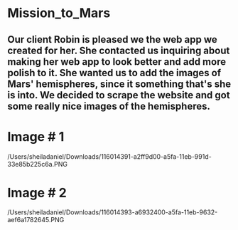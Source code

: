# Mission_to_Mars

## Our client Robin is pleased we the web app we created for her. She contacted us inquiring	about making her web app to look better and add more polish to it. She wanted us to add the images of Mars' hemispheres, since it something that's she is into. We decided to scrape the website and got some really nice images of the hemispheres.

# Image # 1


/Users/sheiladaniel/Downloads/116014391-a2ff9d00-a5fa-11eb-991d-33e85b225c6a.PNG


# Image # 2


/Users/sheiladaniel/Downloads/116014393-a6932400-a5fa-11eb-9632-aef6a1782645.PNG